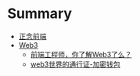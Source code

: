 # Summary

* [正念前端](README.md)
* [Web3](web3/README.md)
    * [前端工程师，你了解Web3了么？](web3/1-web3.md)
    * [web3世界的通行证-加密钱包](web3/2-wallet.md)
